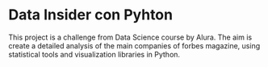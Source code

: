 # Data Insider con Pyhton
This project is a challenge from Data Science course by Alura. The aim is create a detailed analysis of the main companies of forbes magazine, using statistical tools and visualization libraries in Python.
